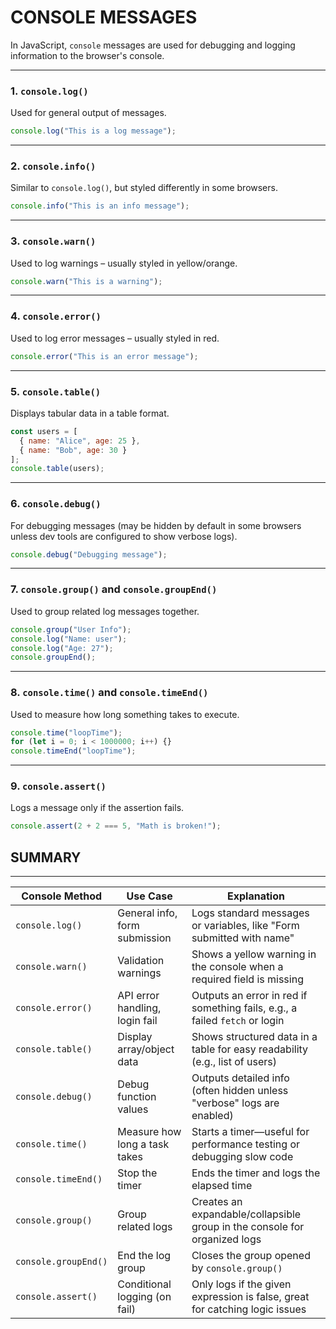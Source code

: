 # CONSOLE MESSAGES

In JavaScript, `console` messages are used for debugging and logging information to the browser's console. 

---

### 1. `console.log()`  
Used for general output of messages.

```js
console.log("This is a log message");
```

---

### 2. `console.info()`  
Similar to `console.log()`, but styled differently in some browsers.

```js
console.info("This is an info message");
```

---

### 3. `console.warn()`  
Used to log warnings – usually styled in yellow/orange.

```js
console.warn("This is a warning");
```

---

### 4. `console.error()`  
Used to log error messages – usually styled in red.

```js
console.error("This is an error message");
```

---

### 5. `console.table()`  
Displays tabular data in a table format.

```js
const users = [
  { name: "Alice", age: 25 },
  { name: "Bob", age: 30 }
];
console.table(users);
```

---

### 6. `console.debug()`  
For debugging messages (may be hidden by default in some browsers unless dev tools are configured to show verbose logs).

```js
console.debug("Debugging message");
```

---

### 7. `console.group()` and `console.groupEnd()`  
Used to group related log messages together.

```js
console.group("User Info");
console.log("Name: user");
console.log("Age: 27");
console.groupEnd();
```

---

### 8. `console.time()` and `console.timeEnd()`  
Used to measure how long something takes to execute.

```js
console.time("loopTime");
for (let i = 0; i < 1000000; i++) {}
console.timeEnd("loopTime");
```

---

### 9. `console.assert()`  
Logs a message only if the assertion fails.

```js
console.assert(2 + 2 === 5, "Math is broken!");
```

## SUMMARY
---

| **Console Method**      | **Use Case**                      | **Explanation**                                                                 |
|------------------------|----------------------------------|---------------------------------------------------------------------------------|
| `console.log()`         | General info, form submission     | Logs standard messages or variables, like "Form submitted with name"     |
| `console.warn()`        | Validation warnings               | Shows a yellow warning in the console when a required field is missing         |
| `console.error()`       | API error handling, login fail    | Outputs an error in red if something fails, e.g., a failed `fetch` or login    |
| `console.table()`       | Display array/object data         | Shows structured data in a table for easy readability (e.g., list of users)    |
| `console.debug()`       | Debug function values             | Outputs detailed info (often hidden unless "verbose" logs are enabled)         |
| `console.time()`        | Measure how long a task takes     | Starts a timer—useful for performance testing or debugging slow code           |
| `console.timeEnd()`     | Stop the timer                    | Ends the timer and logs the elapsed time                                       |
| `console.group()`       | Group related logs                | Creates an expandable/collapsible group in the console for organized logs      |
| `console.groupEnd()`    | End the log group                 | Closes the group opened by `console.group()`                                   |
| `console.assert()`      | Conditional logging (on fail)     | Only logs if the given expression is false, great for catching logic issues    |
